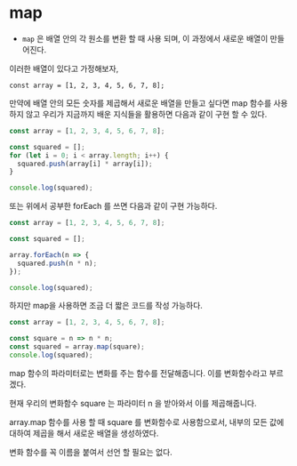 # map

* `map` 은 배열 안의 각 원소를 변환 할 때 사용 되며, 이 과정에서 새로운 배열이 만들어진다.

이러한 배열이 있다고 가정해보자,

`const array = [1, 2, 3, 4, 5, 6, 7, 8];`

만약에 배열 안의 모든 숫자를 제곱해서 새로운 배열을 만들고 싶다면 
map 함수를 사용하지 않고 우리가 지금까지 배운 지식들을 활용하면 다음과 같이 구현 할 수 있다.

```javascript
const array = [1, 2, 3, 4, 5, 6, 7, 8];

const squared = [];
for (let i = 0; i < array.length; i++) {
  squared.push(array[i] * array[i]);
}

console.log(squared);
```

또는 위에서 공부한 forEach 를 쓰면 다음과 같이 구현 가능하다.

```javascript
const array = [1, 2, 3, 4, 5, 6, 7, 8];

const squared = [];

array.forEach(n => {
  squared.push(n * n);
});

console.log(squared);
```

하지만 map을 사용하면 조금 더 짧은 코드를 작성 가능하다.
```javascript
const array = [1, 2, 3, 4, 5, 6, 7, 8];

const square = n => n * n;
const squared = array.map(square);
console.log(squared);
```

map 함수의 파라미터로는 변화를 주는 함수를 전달해줍니다. 이를 변화함수라고 부르겠다.

현재 우리의 변화함수 square 는 파라미터 n 을 받아와서 이를 제곱해줍니다.

array.map 함수를 사용 할 때 square 를 변화함수로 사용함으로서, 내부의 모든 값에 대하여 제곱을 해서 새로운 배열을 생성하였다.

변화 함수를 꼭 이름을 붙여서 선언 할 필요는 없다.
